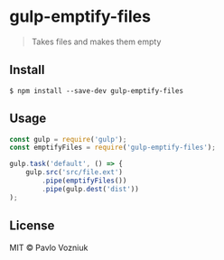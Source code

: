 # gulp-emptify-files

> Takes files and makes them empty

## Install

```
$ npm install --save-dev gulp-emptify-files
```

## Usage

```js
const gulp = require('gulp');
const emptifyFiles = require('gulp-emptify-files');

gulp.task('default', () => {
	gulp.src('src/file.ext')
		.pipe(emptifyFiles())
		.pipe(gulp.dest('dist'))
);
```


## License

MIT © Pavlo Vozniuk
